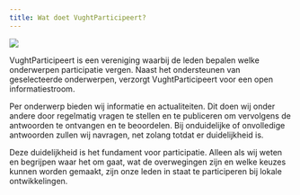 ```yaml
---
title: Wat doet VughtParticipeert?
---
```

![](/uploads/schermafdruk-2019-09-23-22.53.26.png)

VughtParticipeert is een vereniging waarbij de leden bepalen welke onderwerpen participatie vergen. Naast het ondersteunen van geselecteerde onderwerpen, verzorgt VughtParticipeert voor een open informatiestroom. 

Per onderwerp bieden wij informatie en actualiteiten. Dit doen wij onder andere door regelmatig vragen te stellen en te publiceren om vervolgens de antwoorden te ontvangen en te beoordelen. Bij onduidelijke of onvolledige antwoorden zullen wij navragen, net zolang totdat er duidelijkheid is.

Deze duidelijkheid is het fundament voor participatie. Alleen als wij weten en begrijpen waar het om gaat, wat de overwegingen zijn en welke keuzes kunnen worden gemaakt, zijn onze leden in staat te participeren bij lokale ontwikkelingen.
